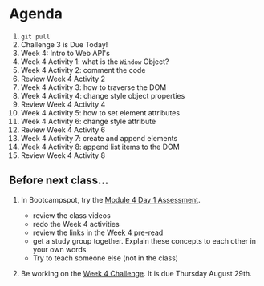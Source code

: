 # Agenda

1. `git pull`
1. Challenge 3 is Due Today!
1. Week 4: Intro to Web API's
1. Week 4 Activity 1: what is the `Window` Object?
1. Week 4 Activity 2: comment the code
1. Review Week 4 Activity 2
1. Week 4 Activity 3: how to traverse the DOM
1. Week 4 Activity 4: change style object properties
1. Review Week 4 Activity 4
1. Week 4 Activity 5: how to set element attributes
1. Week 4 Activity 6: change style attribute
1. Review Week 4 Activity 6
1. Week 4 Activity 7: create and append elements
1. Week 4 Activity 8: append list items to the DOM
1. Review Week 4 Activity 8

## Before next class...

1. In Bootcampspot, try the [Module 4 Day 1 Assessment](https://bootcampspot.instructure.com/courses/5728/modules/items/1304251).

   - review the class videos
   - redo the Week 4 activities
   - review the links in the [Week 4 pre-read](./pre-read.md)
   - get a study group together. Explain these concepts to each other in your own words
   - Try to teach someone else (not in the class)

1. Be working on the [Week 4 Challenge](./02-Challenge/README.md). It is due Thursday August 29th.
